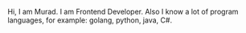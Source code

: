 Hi, I am Murad.
I am Frontend Developer.
Also I know a lot of program languages, for example: golang, python, java, C#.
